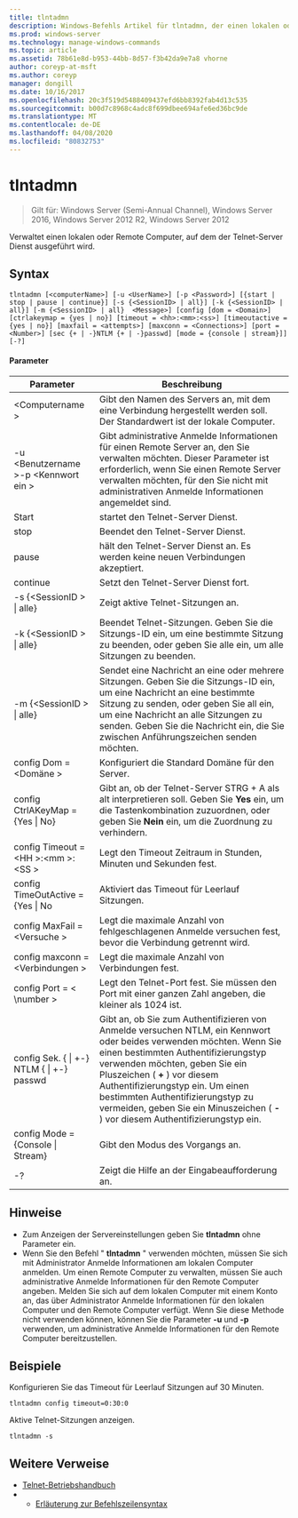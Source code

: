 ```yaml
---
title: tlntadmn
description: Windows-Befehls Artikel für tlntadmn, der einen lokalen oder Remote Computer verwaltet, auf dem der Telnet-Server Dienst ausgeführt wird.
ms.prod: windows-server
ms.technology: manage-windows-commands
ms.topic: article
ms.assetid: 78b61e8d-b953-44bb-8d57-f3b42da9e7a8 vhorne
author: coreyp-at-msft
ms.author: coreyp
manager: dongill
ms.date: 10/16/2017
ms.openlocfilehash: 20c3f519d5488409437efd6bb8392fab4d13c535
ms.sourcegitcommit: b00d7c8968c4adc8f699dbee694afe6ed36bc9de
ms.translationtype: MT
ms.contentlocale: de-DE
ms.lasthandoff: 04/08/2020
ms.locfileid: "80832753"
---
```

# <a name="tlntadmn"></a>tlntadmn

>Gilt für: Windows Server (Semi-Annual Channel), Windows Server 2016, Windows Server 2012 R2, Windows Server 2012

Verwaltet einen lokalen oder Remote Computer, auf dem der Telnet-Server Dienst ausgeführt wird.   

## <a name="syntax"></a>Syntax  
```  
tlntadmn [<computerName>] [-u <UserName>] [-p <Password>] [{start | stop | pause | continue}] [-s {<SessionID> | all}] [-k {<SessionID> | all}] [-m {<SessionID> | all}  <Message>] [config [dom = <Domain>] [ctrlakeymap = {yes | no}] [timeout = <hh>:<mm>:<ss>] [timeoutactive = {yes | no}] [maxfail = <attempts>] [maxconn = <Connections>] [port = <Number>] [sec {+ | -}NTLM {+ | -}passwd] [mode = {console | stream}]] [-?]  
```  
#### <a name="parameters"></a>Parameter  

|                   Parameter                    |                                                                                                                                                       Beschreibung                                                                                                                                                        |
|------------------------------------------------|--------------------------------------------------------------------------------------------------------------------------------------------------------------------------------------------------------------------------------------------------------------------------------------------------------------------------|
|                \<Computername >                 |                                                                                                                    Gibt den Namen des Servers an, mit dem eine Verbindung hergestellt werden soll. Der Standardwert ist der lokale Computer.                                                                                                                    |
|         -u \<Benutzername >-p \<Kennwort ein >          |                                                Gibt administrative Anmelde Informationen für einen Remote Server an, den Sie verwalten möchten. Dieser Parameter ist erforderlich, wenn Sie einen Remote Server verwalten möchten, für den Sie nicht mit administrativen Anmelde Informationen angemeldet sind.                                                |
|                     Start                      |                                                                                                                                            startet den Telnet-Server Dienst.                                                                                                                                             |
|                      stop                      |                                                                                                                                             Beendet den Telnet-Server Dienst.                                                                                                                                              |
|                     pause                      |                                                                                                                          hält den Telnet-Server Dienst an. Es werden keine neuen Verbindungen akzeptiert.                                                                                                                          |
|                    continue                    |                                                                                                                                            Setzt den Telnet-Server Dienst fort.                                                                                                                                            |
|          -s {\<SessionID > &#124; alle}          |                                                                                                                                             Zeigt aktive Telnet-Sitzungen an.                                                                                                                                             |
|          -k {\<SessionID > &#124; alle}          |                                                                                                        Beendet Telnet-Sitzungen. Geben Sie die Sitzungs-ID ein, um eine bestimmte Sitzung zu beenden, oder geben Sie alle ein, um alle Sitzungen zu beenden.                                                                                                         |
|    -m {\<SessionID > &#124; alle} <Message>     |                                                   Sendet eine Nachricht an eine oder mehrere Sitzungen. Geben Sie die Sitzungs-ID ein, um eine Nachricht an eine bestimmte Sitzung zu senden, oder geben Sie all ein, um eine Nachricht an alle Sitzungen zu senden. Geben Sie die Nachricht ein, die Sie zwischen Anführungszeichen senden möchten.                                                   |
|             config Dom = \<Domäne >             |                                                                                                                                      Konfiguriert die Standard Domäne für den Server.                                                                                                                                       |
|      config CtrlAKeyMap = {Yes &#124; No}      |                                                                                     Gibt an, ob der Telnet-Server STRG + A als alt interpretieren soll. Geben Sie **Yes** ein, um die Tastenkombination zuzuordnen, oder geben Sie **Nein** ein, um die Zuordnung zu verhindern.                                                                                     |
|       config Timeout = \<HH >:\<mm >:\<SS >       |                                                                                                                                 Legt den Timeout Zeitraum in Stunden, Minuten und Sekunden fest.                                                                                                                                 |
|     config TimeOutActive = {Yes &#124; No      |                                                                                                                                            Aktiviert das Timeout für Leerlauf Sitzungen.                                                                                                                                             |
|          config MaxFail = \<Versuche >          |                                                                                                                          Legt die maximale Anzahl von fehlgeschlagenen Anmelde versuchen fest, bevor die Verbindung getrennt wird.                                                                                                                          |
|        config maxconn = \<Verbindungen >         |                                                                                                                                         Legt die maximale Anzahl von Verbindungen fest.                                                                                                                                          |
|            config Port = < \number >             |                                                                                                                    Legt den Telnet-Port fest. Sie müssen den Port mit einer ganzen Zahl angeben, die kleiner als 1024 ist.                                                                                                                    |
| config Sek. { &#124; +-} NTLM { &#124; +-} passwd | Gibt an, ob Sie zum Authentifizieren von Anmelde versuchen NTLM, ein Kennwort oder beides verwenden möchten. Wenn Sie einen bestimmten Authentifizierungstyp verwenden möchten, geben Sie ein Pluszeichen ( **+** ) vor diesem Authentifizierungstyp ein. Um einen bestimmten Authentifizierungstyp zu vermeiden, geben Sie ein Minuszeichen ( **-** ) vor diesem Authentifizierungstyp ein. |
|     config Mode = {Console &#124; Stream}      |                                                                                                                                             Gibt den Modus des Vorgangs an.                                                                                                                                             |
|                       -?                       |                                                                                                                                           Zeigt die Hilfe an der Eingabeaufforderung an.                                                                                                                                           |

## <a name="remarks"></a>Hinweise  
-   Zum Anzeigen der Servereinstellungen geben Sie **tlntadmn** ohne Parameter ein.  
-   Wenn Sie den Befehl " **tlntadmn** " verwenden möchten, müssen Sie sich mit Administrator Anmelde Informationen am lokalen Computer anmelden. Um einen Remote Computer zu verwalten, müssen Sie auch administrative Anmelde Informationen für den Remote Computer angeben. Melden Sie sich auf dem lokalen Computer mit einem Konto an, das über Administrator Anmelde Informationen für den lokalen Computer und den Remote Computer verfügt. Wenn Sie diese Methode nicht verwenden können, können Sie die Parameter **-u** und **-p** verwenden, um administrative Anmelde Informationen für den Remote Computer bereitzustellen.  

## <a name="examples"></a><a name=BKMK_Examples></a>Beispiele  
Konfigurieren Sie das Timeout für Leerlauf Sitzungen auf 30 Minuten.  
```  
tlntadmn config timeout=0:30:0  
```  
Aktive Telnet-Sitzungen anzeigen.  
```  
tlntadmn -s  
```  

## <a name="additional-references"></a>Weitere Verweise  
-   [Telnet-Betriebshandbuch](https://technet.microsoft.com/library/cc753164(v=ws.10).aspx)  
-   - [Erläuterung zur Befehlszeilensyntax](command-line-syntax-key.md)  
